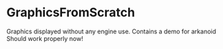 # GraphicsFromScratch
Graphics displayed without any engine use. Contains a demo for arkanoid
Should work properly now!
